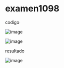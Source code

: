 # examen1098
codigo

![image](https://github.com/user-attachments/assets/2e6afc4a-e26b-47bc-880e-fade3c3bd66c)


![image](https://github.com/user-attachments/assets/f75d1f43-bcbc-4fb4-9174-cc692114ff40)


resultado

![image](https://github.com/user-attachments/assets/db6692fa-c364-496b-be88-343aa7b28e93)
